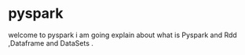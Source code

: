 # pyspark
welcome to pyspark 
i am going explain about what is Pyspark and Rdd ,Dataframe and DataSets .
